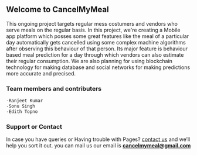 ## Welcome to CancelMyMeal

This ongoing project targets regular mess costumers and vendors who serve meals on the regular basis.
In this project, we're creating a Mobile app platform which posses some great features like the meal of a particular day automatically gets cancelled using some complex machine algorithms after observing this behaviour of that person. Its major feature is behaviour based meal prediction for a day through which vendors can also estimate their regular consumption. 
We are also planning for using blockchain technology for making database and social networks for making predictions more accurate and precised.


### Team members and contributers
```markdown
-Ranjeet Kumar
-Sonu Singh
-Edith Topno

```



### Support or Contact

In case you have queries or Having trouble with Pages? 
 [contact us](https://cancelmymeal@gmail.com/) and we’ll help you sort it out.
you can mail us our email is **cancelmymeal@gmail.com**
